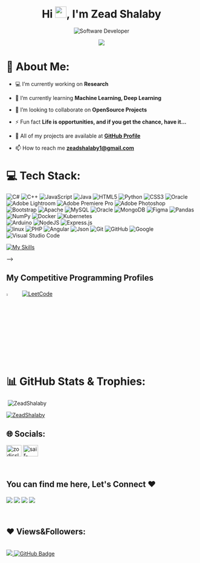 <!--
**ZeadShalaby/ZeadShalaby** is a ✨ _special_ ✨ repository because its `README.md` (this file) appears on your GitHub profile.
-->

<h1 align="center">Hi <img src="https://i.imgur.com/ENoTZOT.gif" width="30px">, I'm Zead Shalaby</h1>

<div align="center">
        <img src='https://i.imgur.com/RXuJOFp.gif' alt='Software Developer' />
</div>

<p align="center">
  <a href="https://github.com/DenverCoder1/readme-typing-svg"><img src="https://readme-typing-svg.herokuapp.com?color=36BCF7FF&center=true&vCenter=true&lines=Computer+Science+Student;Software+Developer;Competitive+Programmer;Eager+Cs+Student+with+unrealistic+expectations;Always+have+a+passion+for+learning&center=true&width=500&height=50"></a>
</p>

# 💫 About Me:

- 💻 I’m currently working on **Research**

- 🌱 I’m currently learning **Machine Learning, Deep Learning**

- 🍂 I’m looking to collaborate on **OpenSource Projects**

- ⚡ Fun fact **Life is opportunities, and if you get the chance, have it...**

- 🔗 All of my projects are available at **[GitHub Profile](https://github.com/ZeadShalaby/)**

- 📫 How to reach me  **zeadshalaby1@gmail.com**


# 💻 Tech Stack:

![C#](https://img.shields.io/badge/c%23-%23239120.svg?style=for-the-badge&logo=c-sharp&logoColor=white) ![C++](https://img.shields.io/badge/c++-%2300599C.svg?style=for-the-badge&logo=c%2B%2B&logoColor=white) ![JavaScript](https://img.shields.io/badge/javascript-%23323330.svg?style=for-the-badge&logo=javascript&logoColor=%23F7DF1E) ![Java](https://img.shields.io/badge/java-%23ED8B00.svg?style=for-the-badge&logo=java&logoColor=white) ![HTML5](https://img.shields.io/badge/html5-%23E34F26.svg?style=for-the-badge&logo=html5&logoColor=white) ![Python](https://img.shields.io/badge/python-3670A0?style=for-the-badge&logo=python&logoColor=ffdd54) ![CSS3](https://img.shields.io/badge/css3-%231572B6.svg?style=for-the-badge&logo=css3&logoColor=white) ![Oracle](https://img.shields.io/badge/Oracle-F80000?style=for-the-badge&logo=oracle&logoColor=white)
![Adobe Lightroom](https://img.shields.io/badge/Adobe%20Lightroom-31A8FF.svg?style=for-the-badge&logo=Adobe%20Lightroom&logoColor=white) ![Adobe Premiere Pro](https://img.shields.io/badge/Adobe%20Premiere%20Pro-9999FF.svg?style=for-the-badge&logo=Adobe%20Premiere%20Pro&logoColor=white) ![Adobe Photoshop](https://img.shields.io/badge/adobephotoshop-%2331A8FF.svg?style=for-the-badge&logo=adobephotoshop&logoColor=white)
![Bootstrap](https://img.shields.io/badge/bootstrap-%23563D7C.svg?style=for-the-badge&logo=bootstrap&logoColor=white) ![Apache](https://img.shields.io/badge/apache-%23D42029.svg?style=for-the-badge&logo=apache&logoColor=white) ![MySQL](https://img.shields.io/badge/mysql-%2300f.svg?style=for-the-badge&logo=mysql&logoColor=white) ![Oracle](https://img.shields.io/badge/Oracle-F80000?style=for-the-badge&logo=Oracle&logoColor=white) ![MongoDB](https://img.shields.io/badge/MongoDB-4EA94B?style=for-the-badge&logo=mongodb&logoColor=white) ![Figma](https://img.shields.io/badge/figma-%23F24E1E.svg?style=for-the-badge&logo=figma&logoColor=white)  ![Pandas](https://img.shields.io/badge/pandas-%23150458.svg?style=for-the-badge&logo=pandas&logoColor=white) ![NumPy](https://img.shields.io/badge/numpy-%23013243.svg?style=for-the-badge&logo=numpy&logoColor=white) 
![Docker](https://img.shields.io/badge/docker-%230db7ed.svg?style=for-the-badge&logo=docker&logoColor=white) ![Kubernetes](https://img.shields.io/badge/kubernetes-%23326ce5.svg?style=for-the-badge&logo=kubernetes&logoColor=white)  
![Arduino](https://img.shields.io/badge/-Arduino-00979D?style=for-the-badge&logo=Arduino&logoColor=white)
![NodeJS](https://img.shields.io/badge/node.js-6DA55F?style=for-the-badge&logo=node.js&logoColor=white) ![Express.js](https://img.shields.io/badge/express.js-%23404d59.svg?style=for-the-badge&logo=express&logoColor=%2361DAFB)   
![linux](https://img.shields.io/badge/Linux-FCC624?style=for-the-badge&logo=linux&logoColor=black)
![PHP](https://img.shields.io/badge/PHP-777BB4?style=for-the-badge&logo=php&logoColor=white) ![Angular](https://img.shields.io/badge/angular-%23DD0031.svg?style=for-the-badge&logo=angular&logoColor=white)
![Json](https://img.shields.io/badge/json-5E5C5C?style=for-the-badge&logo=json&logoColor=white)
![Git](https://img.shields.io/badge/git-%23F05033.svg?style=for-the-badge&logo=git&logoColor=white) ![GitHub](https://img.shields.io/badge/github-%23121011.svg?style=for-the-badge&logo=github&logoColor=white)
![Google](https://img.shields.io/badge/google-%234285F4.svg?style=for-the-badge&logo=google&logoColor=white) ![Visual Studio Code](https://img.shields.io/badge/Visual%20Studio%20Code-0078d7.svg?style=for-the-badge&logo=visual-studio-code&logoColor=white)
   
[![My Skills](https://skillicons.dev/icons?i=laravel,androidstudio,photoshop)](https://skillicons.dev)
<br>
<!--![Firebase](https://img.shields.io/badge/firebase-%23039BE5.svg?style=for-the-badge&logo=firebase) -->
<!--![.Net](https://img.shields.io/badge/.NET-5C2D91?style=for-the-badge&logo=.net&logoColor=white) 
![.Net](https://img.shields.io/badge/.NET-5C2D91?style=for-the-badge&logo=.net&logoColor=white)
![MicrosoftSQLServer](https://img.shields.io/badge/Microsoft%20SQL%20Sever-CC2927?style=for-the-badge&logo=microsoft%20sql%20server&logoColor=white)
(https://img.shields.io/badge/MongoDB-%234ea94b.svg?style=for-the-badge&logo=mongodb&logoColor=white) 
<!--![AWS](https://img.shields.io/badge/AWS-%23FF9900.svg?style=for-the-badge&logo=amazon-aws&logoColor=white)-->
-->


<!----
<a href="https://dart.dev" target="_blank" rel="noreferrer"> <img src="https://www.vectorlogo.zone/logos/dartlang/dartlang-icon.svg" alt="dart" width="40" height="40"/> </a>

 <a href="https://flutter.dev" target="_blank" rel="noreferrer"> <img src="https://www.vectorlogo.zone/logos/flutterio/flutterio-icon.svg" alt="flutter" width="40" height="40"/> </a>
 
---->

	
<!--Competitive Programing-->
<h2 ><p style="Times, serif">My Competitive Programming Profiles</p></h2>
<div>
  <a href="https://codeforces.com/profile/ziad_shalaby"><img src="https://img.icons8.com/external-tal-revivo-shadow-tal-revivo/50/000000/external-codeforces-programming-competitions-and-contests-programming-community-logo-shadow-tal-revivo.png" alt="Code Forces" width=4%/></a>
	  &emsp; 
  <a href="https://leetcode.com/shalabyziad0/"><img src="https://img.icons8.com/external-tal-revivo-shadow-tal-revivo/50/000000/external-level-up-your-coding-skills-and-quickly-land-a-job-logo-shadow-tal-revivo.png" alt="LeetCode" width=%3/></a>
</div>

</h2>
 <br>



# 📊 GitHub Stats & Trophies:
<p>&nbsp;<img align="center" src="https://github-readme-stats.vercel.app/api?username=ZeadShalaby&show_icons=true&theme=dark&locale=en" alt="ZeadShalaby" /></p>
<p align="left"> <a href="https://github.com/ryo-ma/github-profile-trophy"><img src="https://github-profile-trophy.vercel.app/?username=ZeadShalaby&theme=onedark" alt="ZeadShalaby" /></a> </p>


## 🌐 Socials:
<p align="left">
<a href="https://twitter.com/ziadshalaby16" target="blank"><img align="center" src="https://raw.githubusercontent.com/rahuldkjain/github-profile-readme-generator/master/src/images/icons/Social/twitter.svg" alt="zodicslanser" height="30" width="40" /></a>
<a href="https://www.linkedin.com/in/ziad-shalaby-431666246/" target="blank"><img align="center" src="https://raw.githubusercontent.com/rahuldkjain/github-profile-readme-generator/master/src/images/icons/Social/linked-in-alt.svg" alt="saif-aldeen" height="30" width="40" /></a>
</p>

<br>

<h2 ><p style="Times, serif">You can find me here, Let's Connect ❤️</p></h2>
<p align=>
    <a href="https://www.linkedin.com/in/ziad-shalaby-431666246/"><img src="https://img.shields.io/badge/Linkedin-0b66c3?style=flat&logo=linkedin&logoColor=white"/></a>
    <a href="https://t.me/zeadshalaby"><img src="https://img.shields.io/badge/Telegram-1a8ad5?style=flat&logo=Telegram&logoColor=white"/></a>
    <a href="https://web.facebook.com/ziad.shalaby.94"><img src="https://img.shields.io/badge/facebook-3982e4?style=flat&logo=facebook&logoColor=white"/></a>
    <a href="mailto:zeadshalaby1@gmail.com"><img src="https://img.shields.io/badge/Gmail-e34033?style=flat&logo=Gmail&logoColor=white"/></a>
  </p>

<br>

## ❤ Views&Followers:

<br>
<a href="https://github.com/Meghna-DAS/github-profile-views-counter">
    <img src="https://komarev.com/ghpvc/?username=ZeadShalaby">
</a>
<a href="https://github.com/ZeadShalaby?tab=followers"><img src="https://img.shields.io/github/followers/ZeadShalaby?label=Followers&style=social" alt="GitHub Badge"></a>



